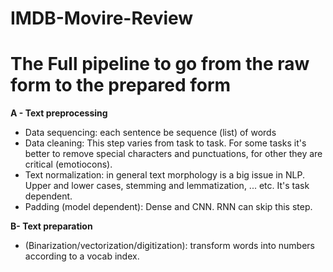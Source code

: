 # IMDB-Movire-Review
# The Full pipeline to go from the raw form to the prepared form

__A - Text preprocessing__

  - Data sequencing: each sentence be sequence (list) of words
  - Data cleaning: This step varies from task to task. For some tasks it's better to remove special characters and punctuations, for other they are critical (emotiocons).
  - Text normalization: in general text morphology is a big issue in NLP. Upper and lower cases, stemming and lemmatization, ... etc. It's task dependent.
  - Padding (model dependent): Dense and CNN. RNN can skip this step.

__B- Text preparation__

  - (Binarization/vectorization/digitization): transform words into numbers according to a vocab index.
